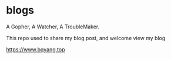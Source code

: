 # blogs
A Gopher, A Watcher, A TroubleMaker.

This repo used to share my blog post, and welcome view my blog 

https://www.bqyang.top
